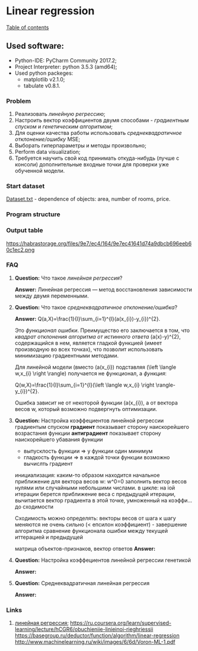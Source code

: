 # Linear regression
[Table of contents](https://github.com/fedy95/MachineLearning/blob/master/README.md)

## Used software:
- Python-IDE: PyCharm Community 2017.2;
- Project Interpreter: python 3.5.3 (amd64);
- Used python packeges:
	- matplotlib v2.1.0;
	- tabulate v0.8.1.

### Problem
1) Реализовать *линейную регрессию*;
2) Настроить вектор коэффициентов двумя способами - *градиентным спуском* и *генетическим алгоритмом*;
3) Для оценки качества работы использовать *среднеквадратичное отклонение/ошибку* MSE;
4) Выборать гиперпараметры и методы произвольно;
5) Perform data visualization;
6) Требуется научить свой код принимать откуда-нибудь (лучше с консоли) дополнительные входные точки для проверки уже обученной модели.

### Start dataset
[Dataset.txt](https://github.com/fedy95/MachineLearning/blob/master/2.%20Linear%20regression/dataset.txt) - dependence of objects: area, number of rooms, price.

### Program structure

### Output table
https://habrastorage.org/files/9e7/ec4/164/9e7ec41641d74a9dbcb696eeb60c1ec2.png

### FAQ
1) **Question:**
   Что такое *линейная регрессия*?
   
   **Answer:**
   Линейная регрессия — метод восстановления зависимости между двумя переменными.
   
1) **Question:**
   Что такое *среднеквадратичное отклонение/ошибка*?
   
   **Answer:**
   Q(a,X)=\frac{1}{l}\sum_{i=1}^{l}(a(x_{i})-y_{i})^{2}.
   
   Это *функционал ошибки*. Преимущество его заключается в том, что *квадрат отклонения алгоритма от истинного ответа* (a(x)-y)^{2}, содержащийся в нем, является гладкой функцией (имеет производную во всех точках), что позволит использовать минимизацию градиентными методами.
   
   Для линейной модели (вместо (a(x_{i}) подставляя (\left \langle w,x_{i} \right \rangle) получается не функционал, а *функция*:
   
   Q(w,X)=\frac{1}{l}\sum_{i=1}^{l}(\left \langle w,x_{i} \right \rangle-y_{i})^{2}.
   
   Ошибка зависит не от некоторой функции (a(x_{i}), а от вектора весов w, который возможно подвергнуть оптимизации.
   
1) **Question:**
   Настройка коэффециентов линейной регрессии градиентым спуском
   	**градиент** показывает сторону наискорейшего возрастания функции
	**антиградиент** показывает сторону наискорейшего убавания функции
	
   	- выпусклость функции => у функции один минимум
	- гладкость функции => в каждой точки функции возможно вычислть градиент
	
	инициализация: каким-то образом находится начальное приближение для вектора весов w: w^0=0
		заполнить вектор весов нулями или случайными небольшими числами.
	в цикле: на iой итерации берется приближение веса с предыдущей итерации, вычитается вектор градиента в этой точке, умноженный на коэффи...
	до сходимости
	
	Сходимость можно определять:
		векторы весов от шага к шагу меняются не очень сильно (< епсилон коэффициент) - завершение алгоритма
		сравнение функционала ошибки между текущей иттерацией и предыдущей
   
   матрица объектов-признаков, вектор ответов
   **Answer:**

2) **Question:**
   Настройка коэффециентов линейной регрессии генетикой
   
   **Answer:**
   
3) **Question:**
   Среднеквадратичная линейная регрессия
   
   **Answer:**

### Links
1) [линейная регрессия](http://www.machinelearning.ru/wiki/index.php?title=%D0%9B%D0%B8%D0%BD%D0%B5%D0%B9%D0%BD%D0%B0%D1%8F_%D1%80%D0%B5%D0%B3%D1%80%D0%B5%D1%81%D1%81%D0%B8%D1%8F_(%D0%BF%D1%80%D0%B8%D0%BC%D0%B5%D1%80));
https://ru.coursera.org/learn/supervised-learning/lecture/hCGR6/obuchieniie-linieinoi-rieghriessii
https://basegroup.ru/deductor/function/algorithm/linear-regression
http://www.machinelearning.ru/wiki/images/6/6d/Voron-ML-1.pdf
